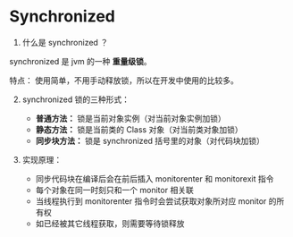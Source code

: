 # Synchronized
1. 什么是 synchronized ？

synchronized 是 jvm 的一种 **重量级锁**。

特点： 使用简单，不用手动释放锁，所以在开发中使用的比较多。

2. synchronized 锁的三种形式：

   - **普通方法：** 锁是当前对象实例（对当前对象实例加锁）
   - **静态方法：** 锁是当前类的 Class 对象（对当前类对象加锁）
   - **同步块方法：** 锁是 synchronized 括号里的对象（对代码块加锁）

3. 实现原理：

    - 同步代码块在编译后会在前后插入 monitorenter 和 monitorexit 指令
    - 每个对象在同一时刻只和一个 monitor 相关联
    - 当线程执行到 monitorenter 指令时会尝试获取对象所对应 monitor 的所有权
    - 如已经被其它线程获取，则需要等待锁释放






